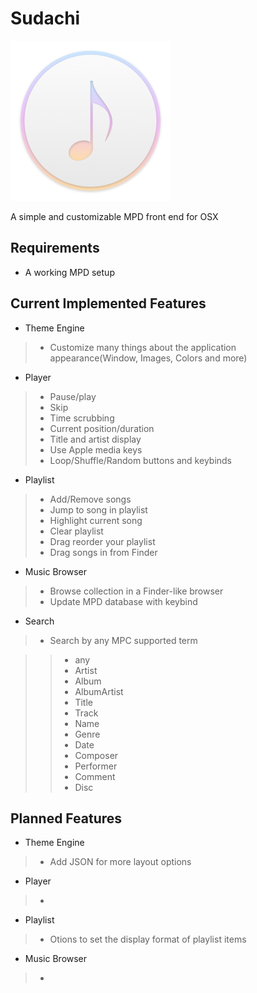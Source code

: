 # Sudachi
<img src="https://github.com/DrabWeb/Sudachi/blob/master/Sudachi/Sudachi/Assets.xcassets/AppIcon.appiconset/icon_512x512.png?raw=true" width="256px" height="256px">

A simple and customizable MPD front end for OSX

## Requirements
* A working MPD setup

## Current Implemented Features
* Theme Engine

> * Customize many things about the application appearance(Window, Images, Colors and more)

* Player

> * Pause/play
> * Skip
> * Time scrubbing
> * Current position/duration
> * Title and artist display
> * Use Apple media keys
> * Loop/Shuffle/Random buttons and keybinds

* Playlist

> * Add/Remove songs
> * Jump to song in playlist
> * Highlight current song
> * Clear playlist
> * Drag reorder your playlist
> * Drag songs in from Finder

* Music Browser

> * Browse collection in a Finder-like browser
> * Update MPD database with keybind

* Search

> * Search by any MPC supported term

> > * any
> > * Artist
> > * Album
> > * AlbumArtist
> > * Title
> > * Track
> > * Name
> > * Genre
> > * Date
> > * Composer
> > * Performer
> > * Comment
> > * Disc

## Planned Features
* Theme Engine

> * Add JSON for more layout options

* Player

> * 

* Playlist

> * Otions to set the display format of playlist items

* Music Browser

> * 
